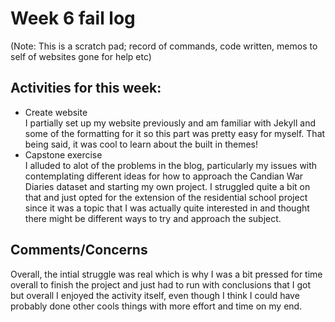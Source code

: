 # Week 6 fail log

(Note: This is a scratch pad; record of commands, code written, memos to self of websites gone for help etc)

## Activities for this week:  
- Create website  
I partially set up my website previously and am familiar with Jekyll and some of the formatting for it so this part was pretty easy for myself. That being said, it was cool to learn about the built in themes!  
- Capstone exercise  
I alluded to alot of the problems in the blog, particularly my issues with contemplating different ideas for how to approach the Candian War Diaries dataset and starting my own project. I struggled quite a bit on that and just opted for the extension of the residential school project since it was a topic that I was actually quite interested in and thought there might be different ways to try and approach the subject.  

## Comments/Concerns
Overall, the intial struggle was real which is why I was a bit pressed for time overall to finish the project and just had to run with conclusions that I got but overall I enjoyed the activity itself, even though I think I could have probably done other cools things with more effort and time on my end.
